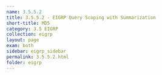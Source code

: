 ```yaml
---
name: 3.5.5.2
title: 3.5.5.2 - EIGRP Query Scoping with Summarization
short-title: MD5
category: 3.5 EIGRP
collection: eigrp
layout: page
exam: both
sidebar: eigrp_sidebar
permalink: 3.5.5.2.html
folder: eigrp
---
```

